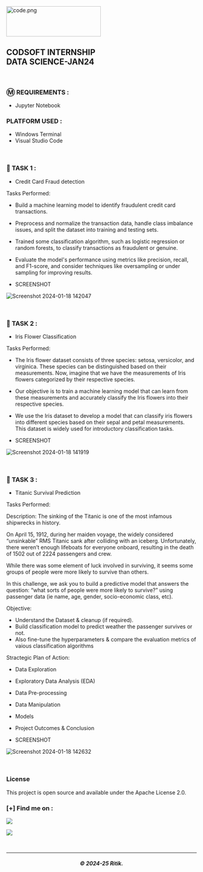 <img src="https://drive.snehkr.workers.dev/0:/CodSoft/logo.png" width="250px" height="80px" alt="code.png">

<h2> CODSOFT INTERNSHIP</br>DATA SCIENCE-JAN24 </h2>

</br>

### Ⓜ️ REQUIREMENTS :

- Jupyter Notebook

### PLATFORM USED :

- Windows Terminal
- Visual Studio Code

</br>

### 📝 TASK 1 :

- Credit Card Fraud detection

Tasks Performed:

-  Build a machine learning model to identify fraudulent credit card
transactions.

- Preprocess and normalize the transaction data, handle class
imbalance issues, and split the dataset into training and testing sets.

- Trained some classification algorithm, such as logistic regression or random forests, to classify transactions as fraudulent or genuine.

- Evaluate the model's performance using metrics like precision, recall, and F1-score, and consider techniques like oversampling or under sampling for improving results.


- SCREENSHOT
 
![Screenshot 2024-01-18 142047](https://github.com/RitikKumar3/CODSOFT/assets/151728369/63c6df32-4be6-459b-bc8e-684b10905927)


</br>


### 📝 TASK 2 :

- Iris Flower Classification
 
Tasks Performed:

- The Iris flower dataset consists of three species: setosa, versicolor,
and virginica. These species can be distinguished based on their
measurements. Now, imagine that we have the measurements
of Iris flowers categorized by their respective species.

- Our objective is to train a machine learning model that can learn from
these measurements and accurately classify the Iris flowers into
their respective species.

- We use the Iris dataset to develop a model that can classify iris
flowers into different species based on their sepal and petal
measurements. This dataset is widely used for introductory
classification tasks.


- SCREENSHOT

![Screenshot 2024-01-18 141919](https://github.com/RitikKumar3/CODSOFT/assets/151728369/d59f33d8-56bc-4ad8-8376-3ce3764d5ee2)


</br>

### 📝 TASK 3 :

- Titanic Survival Prediction
 
Tasks Performed:

Description:
The sinking of the Titanic is one of the most infamous shipwrecks in history.

On April 15, 1912, during her maiden voyage, the widely considered “unsinkable” RMS Titanic sank after colliding with an iceberg. Unfortunately, there weren’t enough lifeboats for everyone onboard, resulting in the death of 1502 out of 2224 passengers and crew.

While there was some element of luck involved in surviving, it seems some groups of people were more likely to survive than others.

In this challenge, we ask you to build a predictive model that answers the question: “what sorts of people were more likely to survive?” using passenger data (ie name, age, gender, socio-economic class, etc).

Objective:
- Understand the Dataset & cleanup (if required).
- Build classification model to predict weather the passenger survives or not.
- Also fine-tune the hyperparameters & compare the evaluation metrics of vaious classification algorithms

Stractegic Plan of Action:
- Data Exploration
- Exploratory Data Analysis (EDA)
- Data Pre-processing
- Data Manipulation
- Models
- Project Outcomes & Conclusion


- SCREENSHOT

![Screenshot 2024-01-18 142632](https://github.com/RitikKumar3/CODSOFT/assets/151728369/7a341451-8407-436e-899c-8f20fccb42f7)

</br>

### License
This project is open source and available under the Apache License 2.0.

### [+] Find me on :

<a href="https://telegram.me/Rkch38" target="_blank"><img src="https://img.shields.io/badge/Messenger-Rkch38-blue?style=for-the-badge&logo=messenger"></a>

<a href="mailto:rkchoudharyritik2@gmail.com" target="_blank"><img src="https://img.shields.io/badge/Email-rkchoudharyritik2@gmail.com-blue?style=for-the-badge&logo=gmail"></a>

</br>

---

<h5 align="center">© 2024-25 Ritik.</h5>

